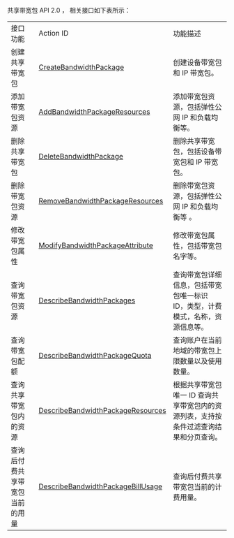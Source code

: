 共享带宽包 API 2.0 ， 相关接口如下表所示：

<table>
<tr>
<td width="20%">接口功能</td>
<td width="35%">Action ID</td>
<td width="45%">功能描述</td>
</tr>
<tr>
<td>创建共享带宽包</td>
<td><a href="https://cloud.tencent.com/document/product/215/19212">CreateBandwidthPackage</a></td>
<td>创建设备带宽包和 IP 带宽包。</td>
</tr>
<tr>
<td>添加带宽包资源</td>
<td><a href="https://cloud.tencent.com/document/product/215/19213">AddBandwidthPackageResources</a></td>
<td>添加带宽包资源，包括弹性公网 IP 和负载均衡等。</td>
</tr>
<tr>
<td>删除共享带宽包</td>
<td><a href="https://cloud.tencent.com/document/product/215/19211">DeleteBandwidthPackage</a></td>
<td>删除共享带宽包，包括设备带宽包和 IP 带宽包。</td>
</tr>
<tr>
<td>删除带宽包资源</td>
<td><a href="https://cloud.tencent.com/document/product/215/19207">RemoveBandwidthPackageResources</a></td>
<td>删除带宽包资源，包括弹性公网 IP 和负载均衡等 。</td>
</tr>
<tr>
<td>修改带宽包属性</td>
<td><a href="https://cloud.tencent.com/document/product/215/19208">ModifyBandwidthPackageAttribute</a></td>
<td>修改带宽包属性，包括带宽包名字等。</td>
</tr>
<tr>
<td>查询带宽包资源</td>
<td><a href="https://cloud.tencent.com/document/product/215/19209">DescribeBandwidthPackages</a></td>
<td>查询带宽包详细信息，包括带宽包唯一标识 ID，类型，计费模式，名称，资源信息等。</td>
</tr>
<tr>
<td>查询带宽包配额</td>
<td><a href="https://cloud.tencent.com/document/product/215/19210">DescribeBandwidthPackageQuota</a></td>
<td>查询账户在当前地域的带宽包上限数量以及使用数量。</td>
</tr>
<tr>
<td>查询共享带宽包内的资源</td>
<td><a href="https://cloud.tencent.com/document/product/215/48944">DescribeBandwidthPackageResources</a></td>
<td>根据共享带宽包唯一 ID 查询共享带宽包内的资源列表，支持按条件过滤查询结果和分页查询。</td>
</tr>
<tr>
<td>查询后付费共享带宽包当前的用量</td>
<td><a href="https://cloud.tencent.com/document/product/215/48945">DescribeBandwidthPackageBillUsage</a></td>
<td>查询后付费共享带宽包当前的计费用量。</td>
</tr>
</table>
